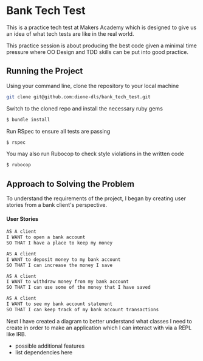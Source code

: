 # Bank Tech Test
This is a practice tech test at Makers Academy which is designed to give us an idea of what tech tests are like in the real world.

This practice session is about producing the best code given a minimal time pressure where OO Design and TDD skills can be put into good practice.

## Running the Project
Using your command line, clone the repository to your local machine
```sh
git clone git@github.com:dione-dls/bank_tech_test.git
```
Switch to the cloned repo and install the necessary ruby gems
```sh
$ bundle install
```
Run RSpec to ensure all tests are passing
```sh
$ rspec
```
You may also run Rubocop to check style violations in the written code
```sh
$ rubocop
```

## Approach to Solving the Problem

  To understand the requirements of the project, I began by creating user stories from a bank client's perspective.

#### User Stories

```sh
AS A client
I WANT to open a bank account
SO THAT I have a place to keep my money
```
```sh
AS A client
I WANT to deposit money to my bank account
SO THAT I can increase the money I save
```
```sh
AS A client
I WANT to withdraw money from my bank account
SO THAT I can use some of the money that I have saved
```
```sh
AS A client
I WANT to see my bank account statement
SO THAT I can keep track of my bank account transactions
```
  Next I have created a diagram to better understand what classes I need to create in order to make an application which I can interact with via a REPL like IRB.



  - possible additional features
  - list dependencies here
